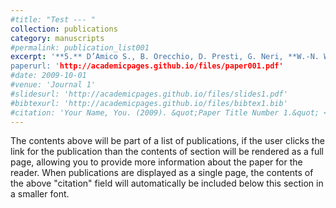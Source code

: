 ```yaml
---
#title: "Test --- "
collection: publications
category: manuscripts
#permalink: publication_list001
excerpt: '**5.** D’Amico S., B. Orecchio, D. Presti, G. Neri, **W.-N. Wu**, I. Sandu, L. Zhu, and R. B. Hermann (2013), Source parameters of small and moderate earthquakes in the area of the 2009 L’Aquila earthquake sequences (central Italy), ***Physics and Chemistry of the Earth***, 63, 77-91, doi:10.1016/j.pce.2013.02.005.
paperurl: 'http://academicpages.github.io/files/paper001.pdf'
#date: 2009-10-01
#venue: 'Journal 1'
#slidesurl: 'http://academicpages.github.io/files/slides1.pdf'
#bibtexurl: 'http://academicpages.github.io/files/bibtex1.bib'
#citation: 'Your Name, You. (2009). &quot;Paper Title Number 1.&quot; <i>Journal 1</i>. 1(1).'
---
```

The contents above will be part of a list of publications, if the user clicks the link for the publication than the contents of section will be rendered as a full page, allowing you to provide more information about the paper for the reader. When publications are displayed as a single page, the contents of the above "citation" field will automatically be included below this section in a smaller font.
